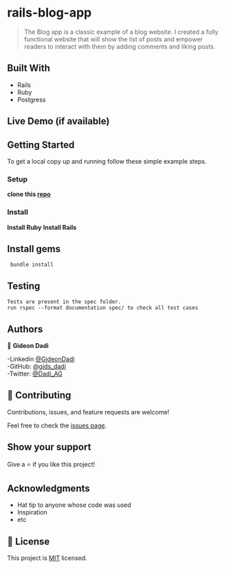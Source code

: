 # rails-blog-app

> The Blog app is a classic example of a blog website. I created a fully functional website that will show the list of posts and empower readers to interact with them by adding comments and liking posts.


## Built With
- Rails
- Ruby
- Postgress

## Live Demo (if available)


## Getting Started

To get a local copy up and running follow these simple example steps.
### Setup
 **clone this [repo](https://github.com/gids-dadi/rails-blog-app)**
### Install

**Install Ruby**
**Install Rails**


## Install gems

```
 bundle install
```
## Testing
```
Tests are present in the spec folder.
run rspec --format documentation spec/ to check all test cases
```
## Authors

👤 **Gideon Dadi**

-Linkedin [@GideonDadi](https://www.linkedin.com/feed/)<br>
-GitHub: [@gids_dadi](https://github.com/gids-dadi)<br>
-Twitter: [@Dadi_AG](https://twitter.com/Dadi_AG)


## 🤝 Contributing

Contributions, issues, and feature requests are welcome!

Feel free to check the [issues page](https://github.com/udeaghad/rails-blog-app/issues/).

## Show your support

Give a ⭐️ if you like this project!

## Acknowledgments

- Hat tip to anyone whose code was used
- Inspiration
- etc

## 📝 License

This project is [MIT](./LICENSE) licensed.

